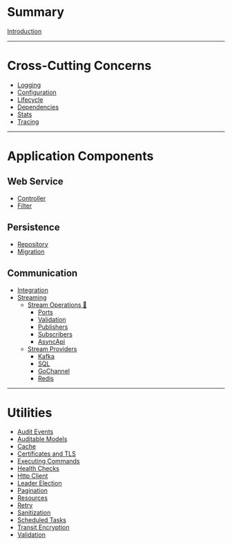 # Summary

[Introduction](README.md)

---

# Cross-Cutting Concerns
- [Logging](log/README.md)
- [Configuration](config/README.md)
- [Lifecycle](app/README.md)
- [Dependencies](app/context.md)
- [Stats](stats/README.md)
- [Tracing](trace/README.md)

---

# Application Components

## Web Service 
- [Controller](webservice/controller.md)
- [Filter]()

## Persistence
- [Repository](sqldb/repository.md)
- [Migration]()

## Communication
- [Integration]()
- [Streaming]()
  - [Stream Operations 🎉](ops/streamops/README.md)
    - [Ports](ops/streamops/ports.md)
    - [Validation](ops/streamops/validation.md)
    - [Publishers](ops/streamops/publishers.md)
    - [Subscribers](ops/streamops/subscribers.md)
    - [AsyncApi](schema/asyncapi/README.md)
  - [Stream Providers]()
    - [Kafka]()
    - [SQL]()
    - [GoChannel]()
    - [Redis]()
---

# Utilities

- [Audit Events]()
- [Auditable Models]()
- [Cache](cache/lru/README.md)
- [Certificates and TLS](certificate/README.md)
- [Executing Commands]()
- [Health Checks]()
- [Http Client]()
- [Leader Election]()
- [Pagination]()
- [Resources](resource/README.md)
- [Retry]()
- [Sanitization](sanitize/README.md)
- [Scheduled Tasks](scheduled/README.md)
- [Transit Encryption](transit/README.md)
- [Validation]()
